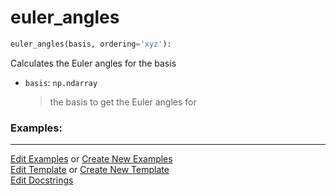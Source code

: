 # <a id="McUtils.Numputils.EulerSystem.euler_angles">euler_angles</a>

```python
euler_angles(basis, ordering='xyz'): 
```
Calculates the Euler angles for the basis
- `basis`: `np.ndarray`
    >the basis to get the Euler angles for 

### Examples: 


___

[Edit Examples](https://github.com/McCoyGroup/References/edit/gh-pages/Documentation/examples/McUtils/Numputils/EulerSystem/euler_angles.md) or 
[Create New Examples](https://github.com/McCoyGroup/References/new/gh-pages/?filename=Documentation/examples/McUtils/Numputils/EulerSystem/euler_angles.md) <br/>
[Edit Template](https://github.com/McCoyGroup/References/edit/gh-pages/Documentation/templates/McUtils/Numputils/EulerSystem/euler_angles.md) or 
[Create New Template](https://github.com/McCoyGroup/References/new/gh-pages/?filename=Documentation/templates/McUtils/Numputils/EulerSystem/euler_angles.md) <br/>
[Edit Docstrings](https://github.com/McCoyGroup/McUtils/edit/master/Numputils/EulerSystem.py?message=Update%20Docs)
